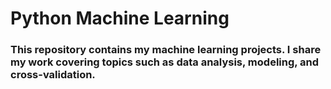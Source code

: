 # Python Machine Learning
### This repository contains my machine learning projects. I share my work covering topics such as data analysis, modeling, and cross-validation.
